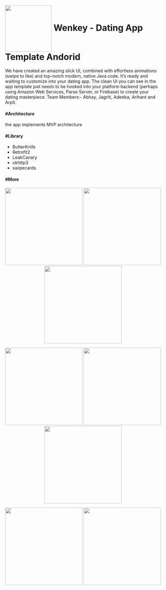 # <img src="https://i.imgur.com/pu1NYI7.png" width="150" align="center"> Wenkey - Dating App Template Andorid

We have created an amazing slick UI, combined with effortless animations (swipe to like) and top-notch modern, native Java code.
It’s ready and waiting to customize into your dating app. The clean UI you can see in the app template
just needs to be hooked into your platform backend (perhaps using Amazon Web Services, Parse Server, or Firebase) to create your
dating masterpiece.
Team Members:- Abhay, Jagriti, Adeeba, Arihant and Arpit.

#### #Architecture

the app implements MVP architecture

#### #Library

- ButterKnife
- Retrofit2
- LeakCanary
- okhttp3
- swipecards

#### #More

<p align="center">
  <img src="https://i.imgur.com/61PfrFJ.png" width="250">
  <img src="https://i.imgur.com/VvZ67ir.jpg" width="250">
  <img src="https://i.imgur.com/cj8l3A9.png" width="250">
</p>

<p align="center">
  <img src="https://i.imgur.com/DsRW4AJ.png" width="250">
  <img src="https://i.imgur.com/7r44xOb.png" width="250">
  <img src="https://i.imgur.com/USGHb6G.png" width="250">
</p>

<p align="center">
  <img src="https://i.imgur.com/hUj5ZQI.jpg" width="250">
  <img src="https://i.imgur.com/Ywzeg6v.png" width="250">
</p>
